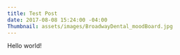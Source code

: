 ```yaml
---
title: Test Post
date: 2017-08-08 15:24:00 -04:00
Thumbnail: assets/images/BroadwayDental_moodBoard.jpg
---
```


Hello world!